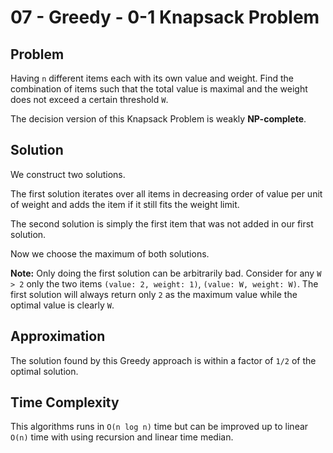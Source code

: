 # 07 - Greedy - 0-1 Knapsack Problem

## Problem
Having `n` different items each with its own value and weight. 
Find the combination of items such that the total value is maximal and the weight does not exceed a certain threshold `W`. 

The decision version of this Knapsack Problem is weakly **NP-complete**.

## Solution
We construct two solutions.

The first solution iterates over all items in decreasing order of value per unit of weight and adds the item if it still fits the weight limit.

The second solution is simply the first item that was not added in our first solution.

Now we choose the maximum of both solutions.

**Note:** Only doing the first solution can be arbitrarily bad. Consider for any `W > 2` only the two items `(value: 2, weight: 1)`,
`(value: W, weight: W)`. The first solution will always return only `2` as the maximum value while the optimal value is clearly `W`.

## Approximation
The solution found by this Greedy approach is within a factor of `1/2` of the optimal solution.

## Time Complexity
This algorithms runs in `O(n log n)` time but can be improved up to linear `O(n)` time with using recursion and linear time median.